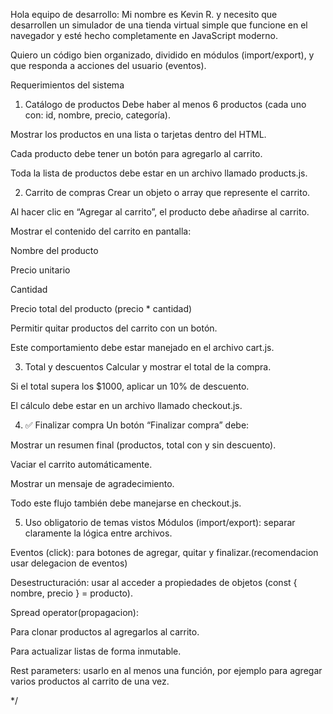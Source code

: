 Hola equipo de desarrollo:
Mi nombre es Kevin R. y necesito que desarrollen un simulador de una 
tienda virtual simple que funcione en el navegador y esté 
hecho completamente en JavaScript moderno.

Quiero un código bien organizado, dividido en módulos (import/export), y que responda a acciones del usuario (eventos).

 Requerimientos del sistema
1.  Catálogo de productos
Debe haber al menos 6 productos (cada uno con: id, nombre, precio, categoría).

Mostrar los productos en una lista o tarjetas dentro del HTML.

Cada producto debe tener un botón para agregarlo al carrito.

Toda la lista de productos debe estar en un archivo llamado products.js.

2. Carrito de compras
Crear un objeto o array que represente el carrito.

Al hacer clic en “Agregar al carrito”, el producto debe añadirse al carrito.

Mostrar el contenido del carrito en pantalla:

Nombre del producto

Precio unitario

Cantidad

Precio total del producto (precio * cantidad)

Permitir quitar productos del carrito con un botón.

Este comportamiento debe estar manejado en el archivo cart.js.

3. Total y descuentos
Calcular y mostrar el total de la compra.

Si el total supera los $1000, aplicar un 10% de descuento.

El cálculo debe estar en un archivo llamado checkout.js.

4. ✅ Finalizar compra
Un botón “Finalizar compra” debe:

Mostrar un resumen final (productos, total con y sin descuento).

Vaciar el carrito automáticamente.

Mostrar un mensaje de agradecimiento.

Todo este flujo también debe manejarse en checkout.js.

5. Uso obligatorio de temas vistos
Módulos (import/export): separar claramente la lógica entre archivos.

Eventos (click): para botones de agregar, quitar y finalizar.(recomendacion usar delegacion de eventos)

Desestructuración: usar al acceder a propiedades de objetos (const { nombre, precio } = producto).

Spread operator(propagacion):

Para clonar productos al agregarlos al carrito.

Para actualizar listas de forma inmutable.

Rest parameters: usarlo en al menos una función, por ejemplo para agregar varios productos al carrito de una vez.

*/